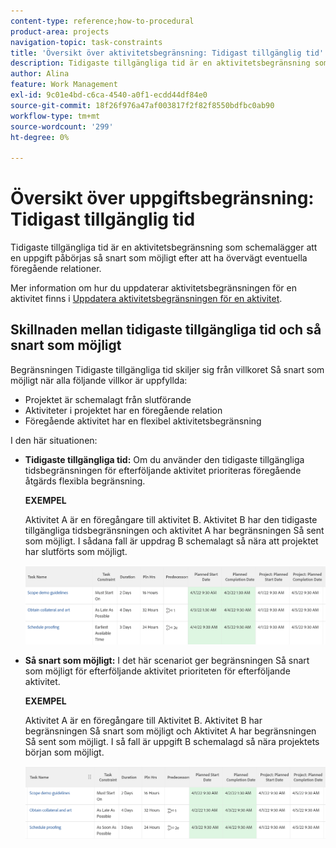 ```yaml
---
content-type: reference;how-to-procedural
product-area: projects
navigation-topic: task-constraints
title: 'Översikt över aktivitetsbegränsning: Tidigast tillgänglig tid'
description: Tidigaste tillgängliga tid är en aktivitetsbegränsning som schemalägger att en uppgift påbörjas så snart som möjligt efter att ha övervägt eventuella föregående relationer.
author: Alina
feature: Work Management
exl-id: 9c01e4bd-c6ca-4540-a0f1-ecdd44df84e0
source-git-commit: 18f26f976a47af003817f2f82f8550bdfbc0ab90
workflow-type: tm+mt
source-wordcount: '299'
ht-degree: 0%

---
```


# Översikt över uppgiftsbegränsning: Tidigast tillgänglig tid

Tidigaste tillgängliga tid är en aktivitetsbegränsning som schemalägger att en uppgift påbörjas så snart som möjligt efter att ha övervägt eventuella föregående relationer.

Mer information om hur du uppdaterar aktivitetsbegränsningen för en aktivitet finns i [Uppdatera aktivitetsbegränsningen för en aktivitet](../../../manage-work/tasks/task-constraints/update-task-constraint-of-task.md).

<!--
<p data-mc-conditions="QuicksilverOrClassic.Draft mode">(NOTE: replaced with new article linked above) </p>
-->

<!--
<p data-mc-conditions="QuicksilverOrClassic.Draft mode">To update the Task Constraint to Earliest Available Time:</p>
-->

<!--
   <li value="1" data-mc-conditions="QuicksilverOrClassic.Draft mode">Go to a task whose constraint you want to modify. </li>
   -->

<!--
   <p data-mc-conditions="QuicksilverOrClassic.Draft mode">Click <strong>Edit Task</strong>.</p>
   -->

<!--
   <p data-mc-conditions="QuicksilverOrClassic.Draft mode">Click the <strong>More</strong> icon <img src="assets/qs-more-icon-on-an-object.png"> next to the task name, then click <strong>Edit</strong>.</p>
   -->

<!--
   <p data-mc-conditions="QuicksilverOrClassic.Draft mode">In the <strong>Overview</strong> section, expand the <strong>Task Constraint</strong> drop-down menu.</p>
   -->

<!--
   <p data-mc-conditions="QuicksilverOrClassic.Draft mode">Select <strong>Earliest Available Time</strong>.</p>
   -->

<!--
   <li value="5" data-mc-conditions="QuicksilverOrClassic.Draft mode">Click <strong>Save Changes</strong>.</li>
   -->

## Skillnaden mellan tidigaste tillgängliga tid och så snart som möjligt

<!--
<p data-mc-conditions="QuicksilverOrClassic.Draft mode">(NOTE: [! This section is duplicated in "Earliest Available Time"])</p>
-->

Begränsningen Tidigaste tillgängliga tid skiljer sig från villkoret Så snart som möjligt när alla följande villkor är uppfyllda:

* Projektet är schemalagt från slutförande
* Aktiviteter i projektet har en föregående relation
* Föregående aktivitet har en flexibel aktivitetsbegränsning

I den här situationen:

* **Tidigaste tillgängliga tid:** Om du använder den tidigaste tillgängliga tidsbegränsningen för efterföljande aktivitet prioriteras föregående åtgärds flexibla begränsning.

  **EXEMPEL**

  Aktivitet A är en föregångare till aktivitet B. Aktivitet B har den tidigaste tillgängliga tidsbegränsningen och aktivitet A har begränsningen Så sent som möjligt. I sådana fall är uppdrag B schemalagt så nära att projektet har slutförts som möjligt.

  ![Tidigaste tillgängliga tidsbegränsning när aktiviteten har datum nära projektets slutförandedatum](assets/earliest-available-constraint-dates-closer-to-project-completion-350x137.png)

* **Så snart som möjligt:** I det här scenariot ger begränsningen Så snart som möjligt för efterföljande aktivitet prioriteten för efterföljande aktivitet.

  **EXEMPEL**

  Aktivitet A är en föregångare till Aktivitet B. Aktivitet B har begränsningen Så snart som möjligt och Aktivitet A har begränsningen Så sent som möjligt. I så fall är uppgift B schemalagd så nära projektets början som möjligt.

  ![Som möjligt så snart som möjligt när aktiviteten har datum nära projektets startdatum](assets/as-soon-as-possible-dates-closer-to-project-start-350x126.png)
